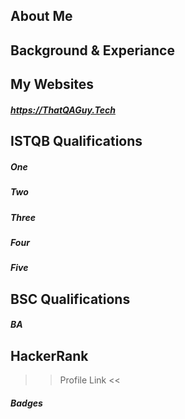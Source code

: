 ## About Me

## Background & Experiance

## My Websites

##### https://ThatQAGuy.Tech

## ISTQB Qualifications

##### One 

##### Two

##### Three

##### Four

##### Five

## BSC Qualifications

##### BA

## HackerRank 

>> Profile Link <<

##### Badges
